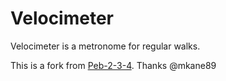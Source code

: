 # Velocimeter

Velocimeter is a metronome for regular walks.

This is a fork from [Peb-2-3-4](https://github.com/mkane89/Peb-2-3-4). Thanks @mkane89

